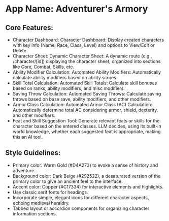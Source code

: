 # **App Name**: Adventurer's Armory

## Core Features:

- Character Dashboard: Character Dashboard: Display created characters with key info (Name, Race, Class, Level) and options to View/Edit or Delete.
- Character Sheet: Dynamic Character Sheet: A dynamic route (e.g., /character/[id]) displaying the character sheet, organized into sections like Core, Combat, Skills, etc.
- Ability Modifier Calculation: Automated Ability Modifiers: Automatically calculate ability modifiers based on ability scores.
- Skill Total Calculation: Automated Skill Totals: Calculate skill bonuses based on ranks, ability modifiers, and misc modifiers.
- Saving Throw Calculation: Automated Saving Throws: Calculate saving throws based on base save, ability modifiers, and other modifiers.
- Armor Class Calculation: Automated Armor Class (AC) Calculation: Automatically determine total AC considering armor, shield, dexterity, and other modifiers.
- Feat and Skill Suggestion Tool: Generate relevant feats or skills for the character based on the entered classes. LLM decides, using its built-in world knowledge, whether each suggested feat is appropriate, making this an AI tool.

## Style Guidelines:

- Primary color: Warm Gold (#D4A273) to evoke a sense of history and adventure.
- Background color: Dark Beige (#292522), a desaturated version of the primary color to give an ancient feel to the interface.
- Accent color: Copper (#C17334) for interactive elements and highlights.
- Use classic serif fonts for headings.
- Incorporate simple, elegant icons for different character aspects, echoing medieval heraldry.
- Tabbed layout or accordion components for organizing character information sections.